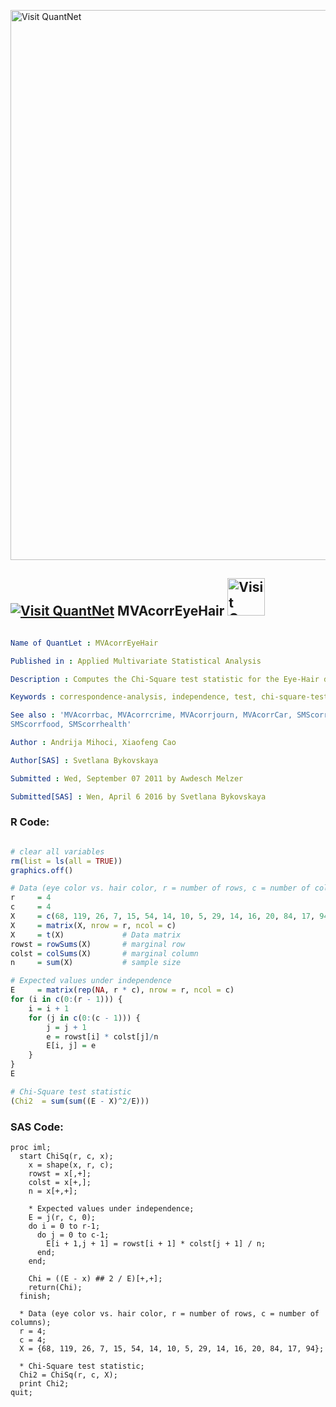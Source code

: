 
[<img src="https://github.com/QuantLet/Styleguide-and-FAQ/blob/master/pictures/banner.png" width="880" alt="Visit QuantNet">](http://quantlet.de/index.php?p=info)

## [<img src="https://github.com/QuantLet/Styleguide-and-Validation-procedure/blob/master/pictures/qloqo.png" alt="Visit QuantNet">](http://quantlet.de/) **MVAcorrEyeHair** [<img src="https://github.com/QuantLet/Styleguide-and-Validation-procedure/blob/master/pictures/QN2.png" width="60" alt="Visit QuantNet 2.0">](http://quantlet.de/d3/ia)

```yaml

Name of QuantLet : MVAcorrEyeHair

Published in : Applied Multivariate Statistical Analysis

Description : Computes the Chi-Square test statistic for the Eye-Hair data.

Keywords : correspondence-analysis, independence, test, chi-square-test, chi-square, sas

See also : 'MVAcorrbac, MVAcorrcrime, MVAcorrjourn, MVAcorrCar, SMScorrcrime, SMScorrcarm,
SMScorrfood, SMScorrhealth'

Author : Andrija Mihoci, Xiaofeng Cao

Author[SAS] : Svetlana Bykovskaya

Submitted : Wed, September 07 2011 by Awdesch Melzer

Submitted[SAS] : Wen, April 6 2016 by Svetlana Bykovskaya

```


### R Code:
```r

# clear all variables
rm(list = ls(all = TRUE))
graphics.off()

# Data (eye color vs. hair color, r = number of rows, c = number of columns)
r     = 4
c     = 4
X     = c(68, 119, 26, 7, 15, 54, 14, 10, 5, 29, 14, 16, 20, 84, 17, 94)
X     = matrix(X, nrow = r, ncol = c)
X     = t(X)             # Data matrix
rowst = rowSums(X)       # marginal row
colst = colSums(X)       # marginal column
n     = sum(X)           # sample size

# Expected values under independence
E     = matrix(rep(NA, r * c), nrow = r, ncol = c)
for (i in c(0:(r - 1))) {
    i = i + 1
    for (j in c(0:(c - 1))) {
        j = j + 1
        e = rowst[i] * colst[j]/n
        E[i, j] = e
    }
}
E

# Chi-Square test statistic
(Chi2  = sum(sum((E - X)^2/E)))

```

### SAS Code:
```sas
proc iml;
  start ChiSq(r, c, x);
    x = shape(x, r, c);
    rowst = x[,+];
    colst = x[+,];
    n = x[+,+];
    
    * Expected values under independence;
    E = j(r, c, 0);
    do i = 0 to r-1;
      do j = 0 to c-1;
        E[i + 1,j + 1] = rowst[i + 1] * colst[j + 1] / n;
      end;
    end;
    
    Chi = ((E - x) ## 2 / E)[+,+];
    return(Chi);
  finish;
  
  * Data (eye color vs. hair color, r = number of rows, c = number of columns);
  r = 4;
  c = 4;
  X = {68, 119, 26, 7, 15, 54, 14, 10, 5, 29, 14, 16, 20, 84, 17, 94};
  
  * Chi-Square test statistic;
  Chi2 = ChiSq(r, c, X);
  print Chi2;
quit;
```

